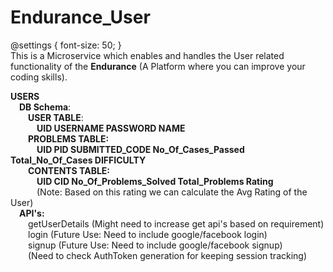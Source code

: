 # Endurance_User
@settings { 
  font-size: 50;
}
<br/>
This is a Microservice which enables and handles the User related functionality of the **Endurance** (A Platform where you can improve your coding skills).<br/>

**USERS** <br/>
&emsp;**DB Schema**:<br/>
&emsp;&emsp;**USER TABLE**:<br/>
&emsp;&emsp;&emsp;**UID  USERNAME  PASSWORD  NAME**<br/>
&emsp;&emsp;**PROBLEMS TABLE:** <br/>
&emsp;&emsp;&emsp;**UID  PID SUBMITTED_CODE  No_Of_Cases_Passed Total_No_Of_Cases  DIFFICULTY** <br/>
&emsp;&emsp;**CONTENTS TABLE:** <br/>
&emsp;&emsp;&emsp;**UID CID  No_Of_Problems_Solved  Total_Problems  Rating** <br/>
&emsp;&emsp;&emsp;(Note: Based on this rating we can calculate the Avg Rating of the User) <br/>
&emsp;**API's:** <br/>
&emsp;&emsp;getUserDetails (Might need to increase get api's based on requirement) <br/>
&emsp;&emsp;login  (Future Use: Need to include google/facebook login) <br/>
&emsp;&emsp;signup (Future Use: Need to include google/facebook signup) <br/>
&emsp;&emsp;(Need to check AuthToken generation for keeping session tracking) <br/>
    
